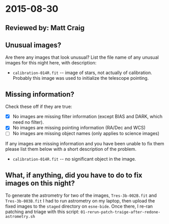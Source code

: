 # 2015-08-30

## Reviewed by:   Matt Craig

## Unusual images?

Are there any images that look unusual? List the file name of any unusual images for this night here, with description:

+ `calibration-014R.fit` -- image of stars, not actually of calibration. Probably this image was used to initialize the telescope pointing.

## Missing information?

Check these off if they are true:

- [x] No images are missing filter information (except BIAS and DARK, which need no filter).
- [x] No images are missing pointing information (RA/Dec and WCS)
- [ ] No images are missing object names (only applies to science images)

If any images are missing information and you have been unable to fix them please list
them below with a short description of the problem.

+ `calibration-014R.fit` -- no significant object in the image.

## What, if anything, did you have to do to fix images on this night?

To generate the astrometry for two of the images, `Tres-3b-002B.fit` and `Tres-3b-003B.fit` I had to run astrometry on my laptop, then upload the fixed images to the `staged` directory on `esne-bide`. Once there, I re-ran patching and triage with this script: `01-rerun-patch-traige-after-redone-astrometry.sh`
